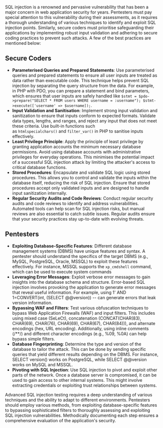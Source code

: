 SQL injection is a renowned and pervasive vulnerability that has been a major concern in web application security for years. Pentesters must pay special attention to this vulnerability during their assessments, as it requires a thorough understanding of various techniques to identify and exploit SQL injection points. Similarly, secure coders must prioritise safeguarding their applications by implementing robust input validation and adhering to secure coding practices to prevent such attacks. A few of the best practices are mentioned below:

## Secure Coders
- **Parameterised Queries and Prepared Statements**: Use parameterised queries and prepared statements to ensure all user inputs are treated as data rather than executable code. This technique helps prevent SQL injection by separating the query structure from the data. For example, in PHP with PDO, you can prepare a statement and bind parameters, which ensures that user inputs are safely handled like `$stmt = $pdo->prepare("SELECT * FROM users WHERE username = :username"); $stmt->execute(['username' => $username]);`.
- **Input Validation and Sanitisation**: Implement strong input validation and sanitization to ensure that inputs conform to expected formats. Validate data types, lengths, and ranges, and reject any input that does not meet these criteria. Use built-in functions such as `htmlspecialchars()` and `filter_var()` in PHP to sanitise inputs effectively.
- **Least Privilege Principle**: Apply the principle of least privilege by granting application accounts the minimum necessary database permissions. Avoid using database accounts with administrative privileges for everyday operations. This minimises the potential impact of a successful SQL injection attack by limiting the attacker's access to critical database functions.
- **Stored Procedures**: Encapsulate and validate SQL logic using stored procedures. This allows you to control and validate the inputs within the database itself, reducing the risk of SQL injection. Ensure that stored procedures accept only validated inputs and are designed to handle input sanitization internally.
- **Regular Security Audits and Code Reviews**: Conduct regular security audits and code reviews to identify and address vulnerabilities. Automated tools can help scan for SQL injection risks, but manual reviews are also essential to catch subtle issues. Regular audits ensure that your security practices stay up-to-date with evolving threats.

## Pentesters
- **Exploiting Database-Specific Features**: Different database management systems (DBMS) have unique features and syntax. A pentester should understand the specifics of the target DBMS (e.g., MySQL, PostgreSQL, Oracle, MSSQL) to exploit these features effectively. For instance, MSSQL supports the `xp_cmdshell` command, which can be used to execute system commands
- **Leveraging Error Messages**: Exploit verbose error messages to gain insights into the database schema and structure. Error-based SQL injection involves provoking the application to generate error messages that reveal useful information. For example, using 1' AND 1=CONVERT(int, (SELECT @@version)) -- can generate errors that leak version information.
- **Bypassing WAF and Filters**: Test various obfuscation techniques to bypass Web Application Firewalls (WAF) and input filters. This includes using mixed case (SeLeCt), concatenation (CONCAT(CHAR(83), CHAR(69), CHAR(76), CHAR(69), CHAR(67), CHAR(84))), and alternate encodings (hex, URL encoding). Additionally, using inline comments (/**/) and different character encodings (e.g., %09, %0A) can help bypass simple filters.
- **Database Fingerprinting**: Determine the type and version of the database to tailor the attack. This can be done by sending specific queries that yield different results depending on the DBMS. For instance, SELECT version() works on PostgreSQL, while SELECT @@version works on MySQL and MSSQL.
- **Pivoting with SQL Injection**: Use SQL injection to pivot and exploit other parts of the network. Once a database server is compromised, it can be used to gain access to other internal systems. This might involve extracting credentials or exploiting trust relationships between systems.

Advanced SQL injection testing requires a deep understanding of various techniques and the ability to adapt to different environments. Pentesters should employ various methods, from exploiting database-specific features to bypassing sophisticated filters to thoroughly assessing and exploiting SQL injection vulnerabilities. Methodically documenting each step ensures a comprehensive evaluation of the application's security.
